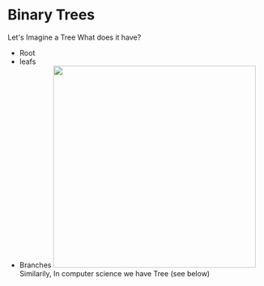 # Binary Trees
Let's Imagine a Tree What does it have?
- Root
- leafs
- Branches
<image height="400px" src = "src\1.png"></image>
Similarily, In computer science we have Tree (see below)

